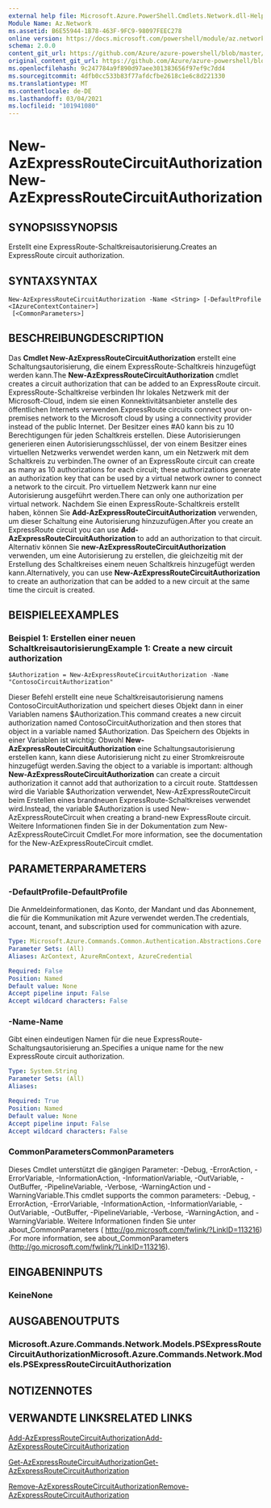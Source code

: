 ```yaml
---
external help file: Microsoft.Azure.PowerShell.Cmdlets.Network.dll-Help.xml
Module Name: Az.Network
ms.assetid: B6E55944-1B78-463F-9FC9-98097FEEC278
online version: https://docs.microsoft.com/powershell/module/az.network/new-azexpressroutecircuitauthorization
schema: 2.0.0
content_git_url: https://github.com/Azure/azure-powershell/blob/master/src/Network/Network/help/New-AzExpressRouteCircuitAuthorization.md
original_content_git_url: https://github.com/Azure/azure-powershell/blob/master/src/Network/Network/help/New-AzExpressRouteCircuitAuthorization.md
ms.openlocfilehash: 9c247784a9f890d97aee301383656f97ef9c7dd4
ms.sourcegitcommit: 4dfb0cc533b83f77afdcfbe2618c1e6c8d221330
ms.translationtype: MT
ms.contentlocale: de-DE
ms.lasthandoff: 03/04/2021
ms.locfileid: "101941080"
---
```

# <span data-ttu-id="efb72-101">New-AzExpressRouteCircuitAuthorization</span><span class="sxs-lookup"><span data-stu-id="efb72-101">New-AzExpressRouteCircuitAuthorization</span></span>

## <span data-ttu-id="efb72-102">SYNOPSIS</span><span class="sxs-lookup"><span data-stu-id="efb72-102">SYNOPSIS</span></span>
<span data-ttu-id="efb72-103">Erstellt eine ExpressRoute-Schaltkreisautorisierung.</span><span class="sxs-lookup"><span data-stu-id="efb72-103">Creates an ExpressRoute circuit authorization.</span></span>

## <span data-ttu-id="efb72-104">SYNTAX</span><span class="sxs-lookup"><span data-stu-id="efb72-104">SYNTAX</span></span>

```
New-AzExpressRouteCircuitAuthorization -Name <String> [-DefaultProfile <IAzureContextContainer>]
 [<CommonParameters>]
```

## <span data-ttu-id="efb72-105">BESCHREIBUNG</span><span class="sxs-lookup"><span data-stu-id="efb72-105">DESCRIPTION</span></span>
<span data-ttu-id="efb72-106">Das **Cmdlet New-AzExpressRouteCircuitAuthorization** erstellt eine Schaltungsautorisierung, die einem ExpressRoute-Schaltkreis hinzugefügt werden kann.</span><span class="sxs-lookup"><span data-stu-id="efb72-106">The **New-AzExpressRouteCircuitAuthorization** cmdlet creates a circuit authorization that can be added to an ExpressRoute circuit.</span></span> <span data-ttu-id="efb72-107">ExpressRoute-Schaltkreise verbinden Ihr lokales Netzwerk mit der Microsoft-Cloud, indem sie einen Konnektivitätsanbieter anstelle des öffentlichen Internets verwenden.</span><span class="sxs-lookup"><span data-stu-id="efb72-107">ExpressRoute circuits connect your on-premises network to the Microsoft cloud by using a connectivity provider instead of the public Internet.</span></span> <span data-ttu-id="efb72-108">Der Besitzer eines #A0 kann bis zu 10 Berechtigungen für jeden Schaltkreis erstellen. Diese Autorisierungen generieren einen Autorisierungsschlüssel, der von einem Besitzer eines virtuellen Netzwerks verwendet werden kann, um ein Netzwerk mit dem Schaltkreis zu verbinden.</span><span class="sxs-lookup"><span data-stu-id="efb72-108">The owner of an ExpressRoute circuit can create as many as 10 authorizations for each circuit; these authorizations generate an authorization key that can be used by a virtual network owner to connect a network to the circuit.</span></span> <span data-ttu-id="efb72-109">Pro virtuellem Netzwerk kann nur eine Autorisierung ausgeführt werden.</span><span class="sxs-lookup"><span data-stu-id="efb72-109">There can only one authorization per virtual network.</span></span>
<span data-ttu-id="efb72-110">Nachdem Sie einen ExpressRoute-Schaltkreis erstellt haben, können Sie **Add-AzExpressRouteCircuitAuthorization** verwenden, um dieser Schaltung eine Autorisierung hinzuzufügen.</span><span class="sxs-lookup"><span data-stu-id="efb72-110">After you create an ExpressRoute circuit you can use **Add-AzExpressRouteCircuitAuthorization** to add an authorization to that circuit.</span></span>
<span data-ttu-id="efb72-111">Alternativ können Sie **new-AzExpressRouteCircuitAuthorization** verwenden, um eine Autorisierung zu erstellen, die gleichzeitig mit der Erstellung des Schaltkreises einem neuen Schaltkreis hinzugefügt werden kann.</span><span class="sxs-lookup"><span data-stu-id="efb72-111">Alternatively, you can use **New-AzExpressRouteCircuitAuthorization** to create an authorization that can be added to a new circuit at the same time the circuit is created.</span></span>

## <span data-ttu-id="efb72-112">BEISPIELE</span><span class="sxs-lookup"><span data-stu-id="efb72-112">EXAMPLES</span></span>

### <span data-ttu-id="efb72-113">Beispiel 1: Erstellen einer neuen Schaltkreisautorisierung</span><span class="sxs-lookup"><span data-stu-id="efb72-113">Example 1: Create a new circuit authorization</span></span>
```
$Authorization = New-AzExpressRouteCircuitAuthorization -Name "ContosoCircuitAuthorization"
```

<span data-ttu-id="efb72-114">Dieser Befehl erstellt eine neue Schaltkreisautorisierung namens ContosoCircuitAuthorization und speichert dieses Objekt dann in einer Variablen namens $Authorization.</span><span class="sxs-lookup"><span data-stu-id="efb72-114">This command creates a new circuit authorization named ContosoCircuitAuthorization and then stores that object in a variable named $Authorization.</span></span> <span data-ttu-id="efb72-115">Das Speichern des Objekts in einer Variablen ist wichtig: Obwohl **New-AzExpressRouteCircuitAuthorization** eine Schaltungsautorisierung erstellen kann, kann diese Autorisierung nicht zu einer Stromkreisroute hinzugefügt werden.</span><span class="sxs-lookup"><span data-stu-id="efb72-115">Saving the object to a variable is important: although **New-AzExpressRouteCircuitAuthorization** can create a circuit authorization it cannot add that authorization to a circuit route.</span></span> <span data-ttu-id="efb72-116">Stattdessen wird die Variable $Authorization verwendet, New-AzExpressRouteCircuit beim Erstellen eines brandneuen ExpressRoute-Schaltkreises verwendet wird.</span><span class="sxs-lookup"><span data-stu-id="efb72-116">Instead, the variable $Authorization is used New-AzExpressRouteCircuit when creating a brand-new ExpressRoute circuit.</span></span>
<span data-ttu-id="efb72-117">Weitere Informationen finden Sie in der Dokumentation zum New-AzExpressRouteCircuit Cmdlet.</span><span class="sxs-lookup"><span data-stu-id="efb72-117">For more information, see the documentation for the New-AzExpressRouteCircuit cmdlet.</span></span>

## <span data-ttu-id="efb72-118">PARAMETER</span><span class="sxs-lookup"><span data-stu-id="efb72-118">PARAMETERS</span></span>

### <span data-ttu-id="efb72-119">-DefaultProfile</span><span class="sxs-lookup"><span data-stu-id="efb72-119">-DefaultProfile</span></span>
<span data-ttu-id="efb72-120">Die Anmeldeinformationen, das Konto, der Mandant und das Abonnement, die für die Kommunikation mit Azure verwendet werden.</span><span class="sxs-lookup"><span data-stu-id="efb72-120">The credentials, account, tenant, and subscription used for communication with azure.</span></span>

```yaml
Type: Microsoft.Azure.Commands.Common.Authentication.Abstractions.Core.IAzureContextContainer
Parameter Sets: (All)
Aliases: AzContext, AzureRmContext, AzureCredential

Required: False
Position: Named
Default value: None
Accept pipeline input: False
Accept wildcard characters: False
```

### <span data-ttu-id="efb72-121">-Name</span><span class="sxs-lookup"><span data-stu-id="efb72-121">-Name</span></span>
<span data-ttu-id="efb72-122">Gibt einen eindeutigen Namen für die neue ExpressRoute-Schaltungsautorisierung an.</span><span class="sxs-lookup"><span data-stu-id="efb72-122">Specifies a unique name for the new ExpressRoute circuit authorization.</span></span>

```yaml
Type: System.String
Parameter Sets: (All)
Aliases:

Required: True
Position: Named
Default value: None
Accept pipeline input: False
Accept wildcard characters: False
```

### <span data-ttu-id="efb72-123">CommonParameters</span><span class="sxs-lookup"><span data-stu-id="efb72-123">CommonParameters</span></span>
<span data-ttu-id="efb72-124">Dieses Cmdlet unterstützt die gängigen Parameter: -Debug, -ErrorAction, -ErrorVariable, -InformationAction, -InformationVariable, -OutVariable, -OutBuffer, -PipelineVariable, -Verbose, -WarningAction und -WarningVariable.</span><span class="sxs-lookup"><span data-stu-id="efb72-124">This cmdlet supports the common parameters: -Debug, -ErrorAction, -ErrorVariable, -InformationAction, -InformationVariable, -OutVariable, -OutBuffer, -PipelineVariable, -Verbose, -WarningAction, and -WarningVariable.</span></span> <span data-ttu-id="efb72-125">Weitere Informationen finden Sie unter about_CommonParameters ( http://go.microsoft.com/fwlink/?LinkID=113216) .</span><span class="sxs-lookup"><span data-stu-id="efb72-125">For more information, see about_CommonParameters (http://go.microsoft.com/fwlink/?LinkID=113216).</span></span>

## <span data-ttu-id="efb72-126">EINGABEN</span><span class="sxs-lookup"><span data-stu-id="efb72-126">INPUTS</span></span>

### <span data-ttu-id="efb72-127">Keine</span><span class="sxs-lookup"><span data-stu-id="efb72-127">None</span></span>

## <span data-ttu-id="efb72-128">AUSGABEN</span><span class="sxs-lookup"><span data-stu-id="efb72-128">OUTPUTS</span></span>

### <span data-ttu-id="efb72-129">Microsoft.Azure.Commands.Network.Models.PSExpressRouteCircuitAuthorization</span><span class="sxs-lookup"><span data-stu-id="efb72-129">Microsoft.Azure.Commands.Network.Models.PSExpressRouteCircuitAuthorization</span></span>

## <span data-ttu-id="efb72-130">NOTIZEN</span><span class="sxs-lookup"><span data-stu-id="efb72-130">NOTES</span></span>

## <span data-ttu-id="efb72-131">VERWANDTE LINKS</span><span class="sxs-lookup"><span data-stu-id="efb72-131">RELATED LINKS</span></span>

[<span data-ttu-id="efb72-132">Add-AzExpressRouteCircuitAuthorization</span><span class="sxs-lookup"><span data-stu-id="efb72-132">Add-AzExpressRouteCircuitAuthorization</span></span>](./Add-AzExpressRouteCircuitAuthorization.md)

[<span data-ttu-id="efb72-133">Get-AzExpressRouteCircuitAuthorization</span><span class="sxs-lookup"><span data-stu-id="efb72-133">Get-AzExpressRouteCircuitAuthorization</span></span>](./Get-AzExpressRouteCircuitAuthorization.md)

[<span data-ttu-id="efb72-134">Remove-AzExpressRouteCircuitAuthorization</span><span class="sxs-lookup"><span data-stu-id="efb72-134">Remove-AzExpressRouteCircuitAuthorization</span></span>](./Remove-AzExpressRouteCircuitAuthorization.md)

